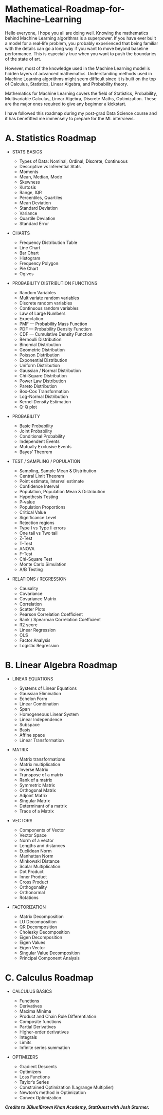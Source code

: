 # Mathematical-Roadmap-for-Machine-Learning

Hello everyone, I hope you all are doing well. Knowing the mathematics behind Machine Learning algorithms is a superpower. If you have ever built a model for a real-life problem, you probably experienced that being familiar with the details can go a long way if you want to move beyond baseline performance. This is especially true when you want to push the boundaries of the state of art. 

However, most of the knowledge used in the Machine Learning model is hidden layers of advanced mathematics. Understanding methods used in Machine Learning algorithms might seem difficult since it is built on the top of Calculus, Statistics, Linear Algebra, and Probability theory. 

Mathematics for Machine Learning covers the field of Statistics, Probability, Multivariable Calculus, Linear Algebra, Discrete Maths, Optimization. These are the major ones required to give any beginner a kickstart.

I have followed this roadmap during my post-grad Data Science course and it has benefitted me immensely to prepare for the ML interviews.

# A. Statistics Roadmap
- STATS BASICS
  - Types of Data: Nominal, Ordinal, Discrete, Continuous
  - Descriptive vs Inferential Stats
  - Moments
  - Mean, Median, Mode
  - Skewness
  - Kurtosis
  - Range, IQR
  - Percentiles, Quartiles
  - Mean Deviation
  - Standard Deviation
  - Variance
  - Quartile Deviation
  - Standard Error

- CHARTS
  - Frequency Distribution Table
  - Line Chart
  - Bar Chart
  - Histogram
  - Frequency Polygon
  - Pie Chart
  - Ogives

- PROBABILITY DISTRIBUTION FUNCTIONS
  - Random Variables
  - Multivariate random variables
  - Discrete random variables
  - Continuous random variables
  - Law of Large Numbers
  - Expectation
  - PMF — Probability Mass Function
  - PDF — Probability Density Function
  - CDF — Cumulative Density Function
  - Bernoulli Distribution
  - Binomial Distribution
  - Geometric Distribution
  - Poisson Distribution
  - Exponential Distribution
  - Uniform Distribution
  - Gaussian / Normal Distribution
  - Chi-Square Distribution
  - Power Law Distribution
  - Pareto Distribution
  - Box-Cox Transformation
  - Log-Normal Distribution
  - Kernel Density Estimation
  - Q-Q plot

- PROBABILITY
  - Basic Probability
  - Joint Probability
  - Conditional Probability
  - Independent Events
  - Mutually Exclusive Events
  - Bayes’ Theorem

- TEST / SAMPLING / POPULATION
  - Sampling, Sample Mean & Distribution
  - Central Limit Theorem
  - Point estimate, Interval estimate
  - Confidence Interval
  - Population, Population Mean & Distribution
  - Hypothesis Testing
  - P-value
  - Population Proportions
  - Critical Value
  - Significance Level
  - Rejection regions
  - Type I vs Type II errors
  - One tail vs Two tail
  - Z-Test
  - T-Test
  - ANOVA
  - F-Test
  - Chi-Square Test
  - Monte Carlo Simulation
  - A/B Testing

- RELATIONS / REGRESSION
  - Causality
  - Covariance
  - Covariance Matrix
  - Correlation
  - Scatter Plots
  - Pearson Correlation Coefficient
  - Rank / Spearman Correlation Coefficient
  - R2 score
  - Linear Regression
  - OLS
  - Factor Analysis
  - Logistic Regression

# B. Linear Algebra Roadmap

- LINEAR EQUATIONS
  - Systems of Linear Equations
  - Gaussian Elimination
  - Echelon Form
  - Linear Combination
  - Span
  - Homogeneous Linear System
  - Linear Independence
  - Subspace
  - Basis
  - Affine space
  - Linear Transformation

- MATRIX
  - Matrix transformations
  - Matrix multiplication
  - Inverse Matrix
  - Transpose of a matrix
  - Rank of a matrix
  - Symmetric Matrix
  - Orthogonal Matrix
  - Adjoint Matrix
  - Singular Matrix
  - Determinant of a matrix
  - Trace of a Matrix

- VECTORS
  - Components of Vector
  - Vector Space
  - Norm of a vector
  - Lengths and distances
  - Euclidean Norm
  - Manhattan Norm
  - Minkowski Distance
  - Scalar Multiplication
  - Dot Product
  - Inner Product
  - Cross Product
  - Orthogonality
  - Orthonormal
  - Rotations

- FACTORIZATION
  - Matrix Decomposition
  - LU Decomposition
  - QR Decomposition
  - Cholesky Decomposition
  - Eigen Decomposition
  - Eigen Values
  - Eigen Vector
  - Singular Value Decomposition
  - Principal Component Analysis

# C. Calculus Roadmap

- CALCULUS BASICS
  - Functions
  - Derivatives
  - Maxima Minima
  - Product and Chain Rule Differentiation
  - Composite functions
  - Partial Derivatives
  - Higher-order derivatives
  - Integrals
  - Limits
  - Infinite series summation

- OPTIMIZERS
  - Gradient Descents
  - Optimizers
  - Loss Functions
  - Taylor’s Series
  - Constrained Optimization (Lagrange Multiplier)
  - Newton’s method in Optimization
  - Convex Optimization

_**Credits to 3Blue1Brown Khan Academy, StatQuest with Josh Starmer.**_

